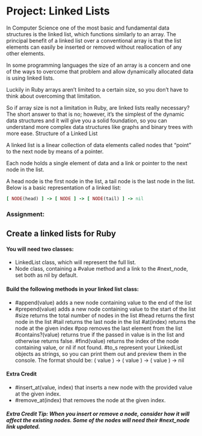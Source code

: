 # Project: Linked Lists



In Computer Science one of the most basic and fundamental data structures is the linked list, which functions similarly to an array. The principal benefit of a linked list over a conventional array is that the list elements can easily be inserted or removed without reallocation of any other elements.

In some programming languages the size of an array is a concern and one of the ways to overcome that problem and allow dynamically allocated data is using linked lists.

Luckily in Ruby arrays aren’t limited to a certain size, so you don’t have to think about overcoming that limitation.

So if array size is not a limitation in Ruby, are linked lists really necessary? The short answer to that is no; however, it’s the simplest of the dynamic data structures and it will give you a solid foundation, so you can understand more complex data structures like graphs and binary trees with more ease.
Structure of a Linked List

A linked list is a linear collection of data elements called nodes that “point” to the next node by means of a pointer.

Each node holds a single element of data and a link or pointer to the next node in the list.

A head node is the first node in the list, a tail node is the last node in the list. Below is a basic representation of a linked list:

```ruby
[ NODE(head) ] -> [ NODE ] -> [ NODE(tail) ] -> nil
```

### Assignment:
## Create a linked lists for Ruby

#### You will need two classes:

- LinkedList class, which will represent the full list.
- Node class, containing a #value method and a link to the #next_node, set both as nil by default.

#### Build the following methods in your linked list class:

- #append(value) adds a new node containing value to the end of the list
- #prepend(value) adds a new node containing value to the start of the list
#size returns the total number of nodes in the list
#head returns the first node in the list
#tail returns the last node in the list
#at(index) returns the node at the given index
#pop removes the last element from the list
#contains?(value) returns true if the passed in value is in the list and otherwise returns false.
#find(value) returns the index of the node containing value, or nil if not found.
#to_s represent your LinkedList objects as strings, so you can print them out and preview them in the console. The format should be: ( value ) -> ( value ) -> ( value ) -> nil

#### Extra Credit
- #insert_at(value, index) that inserts a new node with the provided value at the given index.
- #remove_at(index) that removes the node at the given index.

##### Extra Credit Tip: When you insert or remove a node, consider how it will affect the existing nodes. Some of the nodes will need their #next_node link updated.
